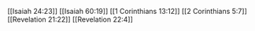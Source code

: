 [[Isaiah 24:23]]
[[Isaiah 60:19]]
[[1 Corinthians 13:12]]
[[2 Corinthians 5:7]]
[[Revelation 21:22]]
[[Revelation 22:4]]
